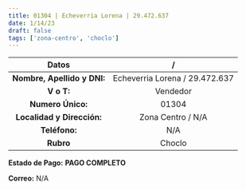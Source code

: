 ```yaml
---
title: 01304 | Echeverria Lorena | 29.472.637
date: 1/14/23
draft: false
tags: ['zona-centro', 'choclo']
---
```


|          **Datos**          |                /               |
|:---------------------------:|:------------------------------:|
| **Nombre, Apellido y DNI:** | Echeverria Lorena / 29.472.637 |
|          **V o T:**         |            Vendedor            |
|      **Numero Único:**      |              01304             |
|  **Localidad y Dirección:** |        Zona Centro / N/A       |
|        **Teléfono:**        |               N/A              |
|          **Rubro**          |             Choclo             |

**Estado de Pago:** **PAGO COMPLETO**

**Correo:** N/A
